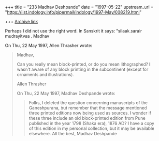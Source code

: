 +++
title = "233 Madhav Deshpande"
date = "1997-05-22"
upstream_url = "https://list.indology.info/pipermail/indology/1997-May/008219.html"

+++
[Archive link](https://list.indology.info/pipermail/indology/1997-May/008219.html)

Perhaps I did not use the right word.  In Sanskrit it says: "silaak.sarair
mudrayitvaa .
	Madhav

On Thu, 22 May 1997, Allen Thrasher wrote:

> Madhav,
> 
> Can you really mean block-printed, or do you mean lithographed?  I wasn't
> aware of any block printing in the subcontinent (except for ornaments and
> illustrations).
> 
> Allen Thrasher
> 
> 
> 
> 
> On Thu, 22 May 1997, Madhav Deshpande wrote:
> 
> > Folks,
> > 	I deleted the question concerning manuscripts of the Ganeshpurana,
> > but remember that the message mentioned three printed editions now being
> > used as sources.  I wonder if these three include an old block-printed
> > edition from Pune published in the year 1798 (Shaka era), 1876 AD?  I have
> > a copy of this edition in my personal collection, but it may be available
> > elsewhere.
> > 	All the best,
> > 					Madhav Deshpande 
> > 
> > 
> > 
> 
> 
> 





